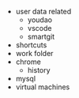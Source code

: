 - user data related
  - youdao
  - vscode
  - smartgit
- shortcuts
- work folder
- chrome
  - history
- mysql
- virtual machines